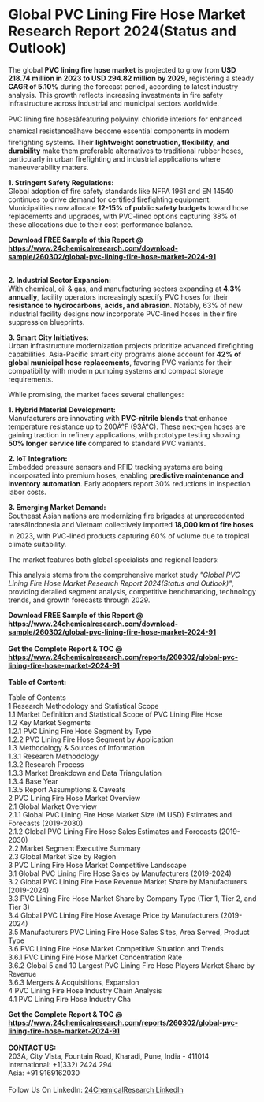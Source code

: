 <h1>Global PVC Lining Fire Hose Market Research Report 2024(Status and Outlook)</h1><p>The global <strong>PVC lining fire hose market</strong> is projected to grow from <strong>USD 218.74 million in 2023 to USD 294.82 million by 2029</strong>, registering a steady <strong>CAGR of 5.10%</strong> during the forecast period, according to latest industry analysis. This growth reflects increasing investments in fire safety infrastructure across industrial and municipal sectors worldwide.</p><p>PVC lining fire hosesâfeaturing polyvinyl chloride interiors for enhanced chemical resistanceâhave become essential components in modern firefighting systems. Their <strong>lightweight construction, flexibility, and durability</strong> make them preferable alternatives to traditional rubber hoses, particularly in urban firefighting and industrial applications where maneuverability matters.</p><p><strong>1. Stringent Safety Regulations:</strong><br>
Global adoption of fire safety standards like NFPA 1961 and EN 14540 continues to drive demand for certified firefighting equipment. Municipalities now allocate <strong>12-15% of public safety budgets</strong> toward hose replacements and upgrades, with PVC-lined options capturing 38% of these allocations due to their cost-performance balance.</p><div><b>Download FREE Sample of this Report @ 
            <a href="https://www.24chemicalresearch.com/download-sample/260302/global-pvc-lining-fire-hose-market-2024-91">
            https://www.24chemicalresearch.com/download-sample/260302/global-pvc-lining-fire-hose-market-2024-91</a></b></div><br><p><strong>2. Industrial Sector Expansion:</strong><br>
With chemical, oil &amp; gas, and manufacturing sectors expanding at <strong>4.3% annually</strong>, facility operators increasingly specify PVC hoses for their <strong>resistance to hydrocarbons, acids, and abrasion</strong>. Notably, 63% of new industrial facility designs now incorporate PVC-lined hoses in their fire suppression blueprints.</p><p><strong>3. Smart City Initiatives:</strong><br>
Urban infrastructure modernization projects prioritize advanced firefighting capabilities. Asia-Pacific smart city programs alone account for <strong>42% of global municipal hose replacements</strong>, favoring PVC variants for their compatibility with modern pumping systems and compact storage requirements.</p><p>While promising, the market faces several challenges:</p><p><strong>1. Hybrid Material Development:</strong><br>
Manufacturers are innovating with <strong>PVC-nitrile blends</strong> that enhance temperature resistance up to 200Â°F (93Â°C). These next-gen hoses are gaining traction in refinery applications, with prototype testing showing <strong>50% longer service life</strong> compared to standard PVC variants.</p><p><strong>2. IoT Integration:</strong><br>
Embedded pressure sensors and RFID tracking systems are being incorporated into premium hoses, enabling <strong>predictive maintenance and inventory automation</strong>. Early adopters report 30% reductions in inspection labor costs.</p><p><strong>3. Emerging Market Demand:</strong><br>
Southeast Asian nations are modernizing fire brigades at unprecedented ratesâIndonesia and Vietnam collectively imported <strong>18,000 km of fire hoses</strong> in 2023, with PVC-lined products capturing 60% of volume due to tropical climate suitability.</p><p>The market features both global specialists and regional leaders:</p><p>This analysis stems from the comprehensive market study <em>"Global PVC Lining Fire Hose Market Research Report 2024(Status and Outlook)"</em>, providing detailed segment analysis, competitive benchmarking, technology trends, and growth forecasts through 2029.</p><div><b>Download FREE Sample of this Report @ 
            <a href="https://www.24chemicalresearch.com/download-sample/260302/global-pvc-lining-fire-hose-market-2024-91">
            https://www.24chemicalresearch.com/download-sample/260302/global-pvc-lining-fire-hose-market-2024-91</a></b></div><br><div><b>Get the Complete Report & TOC @ 
            <a href="https://www.24chemicalresearch.com/reports/260302/global-pvc-lining-fire-hose-market-2024-91">
            https://www.24chemicalresearch.com/reports/260302/global-pvc-lining-fire-hose-market-2024-91</a></b></div><br>
            <b>Table of Content:</b><p>Table of Contents<br />
1 Research Methodology and Statistical Scope<br />
1.1 Market Definition and Statistical Scope of PVC Lining Fire Hose<br />
1.2 Key Market Segments<br />
1.2.1 PVC Lining Fire Hose Segment by Type<br />
1.2.2 PVC Lining Fire Hose Segment by Application<br />
1.3 Methodology & Sources of Information<br />
1.3.1 Research Methodology<br />
1.3.2 Research Process<br />
1.3.3 Market Breakdown and Data Triangulation<br />
1.3.4 Base Year<br />
1.3.5 Report Assumptions & Caveats<br />
2 PVC Lining Fire Hose Market Overview<br />
2.1 Global Market Overview<br />
2.1.1 Global PVC Lining Fire Hose Market Size (M USD) Estimates and Forecasts (2019-2030)<br />
2.1.2 Global PVC Lining Fire Hose Sales Estimates and Forecasts (2019-2030)<br />
2.2 Market Segment Executive Summary<br />
2.3 Global Market Size by Region<br />
3 PVC Lining Fire Hose Market Competitive Landscape<br />
3.1 Global PVC Lining Fire Hose Sales by Manufacturers (2019-2024)<br />
3.2 Global PVC Lining Fire Hose Revenue Market Share by Manufacturers (2019-2024)<br />
3.3 PVC Lining Fire Hose Market Share by Company Type (Tier 1, Tier 2, and Tier 3)<br />
3.4 Global PVC Lining Fire Hose Average Price by Manufacturers (2019-2024)<br />
3.5 Manufacturers PVC Lining Fire Hose Sales Sites, Area Served, Product Type<br />
3.6 PVC Lining Fire Hose Market Competitive Situation and Trends<br />
3.6.1 PVC Lining Fire Hose Market Concentration Rate<br />
3.6.2 Global 5 and 10 Largest PVC Lining Fire Hose Players Market Share by Revenue<br />
3.6.3 Mergers & Acquisitions, Expansion<br />
4 PVC Lining Fire Hose Industry Chain Analysis<br />
4.1 PVC Lining Fire Hose Industry Cha</p><div><b>Get the Complete Report & TOC @ 
            <a href="https://www.24chemicalresearch.com/reports/260302/global-pvc-lining-fire-hose-market-2024-91">
            https://www.24chemicalresearch.com/reports/260302/global-pvc-lining-fire-hose-market-2024-91</a></b></div><br><b>CONTACT US:</b><br>
            203A, City Vista, Fountain Road, Kharadi, Pune, India - 411014<br>
            International: +1(332) 2424 294<br>
            Asia: +91 9169162030 <br><br>
            Follow Us On LinkedIn: <a href="https://www.linkedin.com/company/24chemicalresearch/">24ChemicalResearch LinkedIn</a>